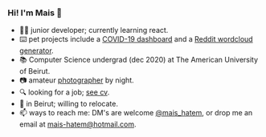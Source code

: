 ### Hi! I'm Mais 👋
- :woman_technologist: junior developer; currently learning react.
- :keyboard: pet projects include a [COVID-19 dashboard](https://itsmais.github.io/arab-covid-19-stats/) and a [Reddit wordcloud generator](https://itsmais.github.io/word-cloud-subreddit/).
- 📚 Computer Science undergrad (dec 2020) at The American University of Beirut.
- :camera: amateur [photographer](https://500px.com/maishatem) by night. 
- 🔍 looking for a job; [see cv](https://itsmais.github.io/).
- 📍 in Beirut; willing to relocate.
- 📫 ways to reach me: DM's are welcome [@mais_hatem](https://twitter.com/mais_hatem), or drop me an email at mais-hatem@hotmail.com.

<!--
**itsmais/itsmais** is a ✨ _special_ ✨ repository because its `README.md` (this file) appears on your GitHub profile.

Here are some ideas to get you started:

- 🔭 I’m currently working on ...
- 🌱 I’m currently learning ...
- 👯 I’m looking to collaborate on ...
- 🤔 I’m looking for help with ...
- 💬 Ask me about ...
- 📫 How to reach me: ...
- 😄 Pronouns: ...
- ⚡ Fun fact: ...
-->
